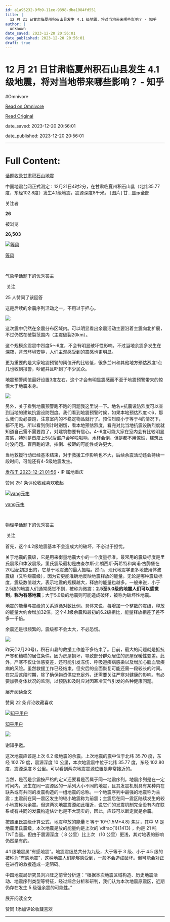 ```yaml
---
id: a1a95232-9fb9-11ee-9398-dba1084fd551
title: |
  12 月 21 日甘肃临夏州积石山县发生 4.1 级地震，将对当地带来哪些影响？ - 知乎
author: |
  unknown
date_saved: 2023-12-20 20:56:01
date_published: 2023-12-20 20:56:01
draft: true
---
```


# 12 月 21 日甘肃临夏州积石山县发生 4.1 级地震，将对当地带来哪些影响？ - 知乎
#Omnivore

[Read on Omnivore](https://omnivore.app/me/12-21-4-1-18c8aa361e4)

[Read Original](https://www.zhihu.com/question/635884239/answer/3333227556)

date_saved: 2023-12-20 20:56:01

date_published: 2023-12-20 20:56:01

--- 

# Full Content: 

[话题收录甘肃积石山地震](https://www.zhihu.com/topic/29082870)

中国地震台网正式测定：12月21日4时2分，在甘肃临夏州积石山县（北纬35.77度，东经102.8度）发生4.1级地震，震源深度8千米。 \[图片\] 甘…显示全部 ​

关注者

**26**

被浏览

**26,503**

[![等风](https://proxy-prod.omnivore-image-cache.app/0x0,spe-g8rZbHFtJ_zF5N3nfJeXcykIBpMBIaKXENLFypcs/https://pic1.zhimg.com/v2-ff3e860a293287a69bdfd028cce11612_l.jpg?source=2c26e567)](https://www.zhihu.com/people/kobe-3-59)

[等风](https://www.zhihu.com/people/kobe-3-59)

[​](https://www.zhihu.com/question/48509984)

气象学话题下的优秀答主

​ 关注

25 人赞同了该回答

这是后续的余震序列活动之一，不用过于担心。

![](https://proxy-prod.omnivore-image-cache.app/1344x1344,sbFWY0I4FH-xZxNaVxS_u20qHhWCL_HMUrlwraztDhfg/https://picx.zhimg.com/50/v2-95ee3522f2e7038740555221c10f8c92_720w.jpg?source=2c26e567)

这次震中仍然在余震分布区域内。可以明显看出余震活动主要沿着主震向北扩展，不过仍然在破裂范围内（主震破裂20km）。

 这个规模余震震中烈度5～6度，不会有明显破坏性影响。不过当地余震多发生在深夜，背景环境安静，人们主观感受到的震感也更明显。

更为重要的是大家地震预警的阈值开的比较低，很多兰州和其他地方预估烈度1点几也收到报警，吵醒并且吓到了不少民众。

地震预警阈值最好设置3度左右，这个才会有明显震感而不至于地震预警带来的惊慌大于地震本身。

![](https://proxy-prod.omnivore-image-cache.app/1080x2400,sTKtLh8CViHbvgrcowURdbMrZf9unvL1I1yLKwVs65-Y/https://picx.zhimg.com/50/v2-f1b20dfe880d467ce7847f4b6bc4d0b9_720w.jpg?source=2c26e567)

另外，关于看到地震预警跑不跑的问题我这里说一下。地名+抗震设防烈度可以查到当地的建筑抗震设防烈度。我们看到地震预警时候，如果本地预估烈度＜6，那么我们没必要跑，注意室内的不稳定物品就行了。预估烈度小于等于4的情况下，都不用跑。所以看到倒计时别慌，看本地预估烈度，看完对比当地抗震设防烈度就知道自己需不需要跑了，对建筑物要有信心。4\~6度可能大家在室内会有比较明显震感，特别是烈度上5以后窗户会哗啦啦响，水杯会倒，但是都不用惊慌，建筑此时没问题。盲目跑的话，摔倒、被砸的可能性或许更大。

当地救援行动已经基本结束，对于救援工作影响也不大，后续余震活动还会持续一段时间，可能还有4-5级地震发生。

[发布于 2023-12-21 01:56](https://www.zhihu.com/question/635884239/answer/3333227556)・IP 属地重庆

​赞同 25​​1 条评论​收藏​喜欢收起​

[![yang元祐](https://proxy-prod.omnivore-image-cache.app/0x0,sgcvKTSkr8cfbXrrZzWzBGocdy7TfPxpdosRjpwDKVAA/https://pic1.zhimg.com/v2-3dc9f4ba447704f5d3a4f70db4324bb3_l.jpg?source=1def8aca)](https://www.zhihu.com/people/huo-bo-li)

[yang元祐](https://www.zhihu.com/people/huo-bo-li)

[​](https://www.zhihu.com/question/48509984)

物理学话题下的优秀答主

​ 关注

首先，这个4.2级地震基本不会造成大的破坏，不必过于担忧。

关于地震的震级，它是用来衡量地震大小的一个度量标准。最常用的震级标度是里氏震级和体波震级。里氏震级最初是由查尔斯·弗朗西斯·芮希特和宾诺·古腾堡在20世纪初提出的，它基于地震波的最大振幅。然而，现代地震学更多地使用体波震级（又称矩震级），因为它更能准确地反映地震释放的能量。无论是哪种震级标度，震级数值越大，表示地震的规模越大，释放的能量也越多。一般来说，小于2.5级的地震人们通常感觉不到，被称为微震；**2.5至5.0级的地震人们可以感觉到，称为有感地震**；大于5.0级的地震则可能造成破坏，被称为破坏性地震。

地震的能量与震级的关系遵循对数比例。具体来说，每增加一个整数的震级，释放的能量大约会增加32倍。这个4.1级余震和最初的6.2级相比，能量释放相差了差不多一千倍。

余震还是很频繁的，震级都不会太大，不必恐慌。

![](https://proxy-prod.omnivore-image-cache.app/865x0,s6BOC4LlOacW_RP0AuABpmJqLBdHtz8hCWLymDPt_hUg/https://pica.zhimg.com/50/v2-f9b58cc22ce58f5a144359cc214e6be5_720w.jpg?source=1def8aca)

昨天(12月20号)，积石山县的救援工作差不多结束了。目前，最大的问题就是抵抗严寒和糟糕的居住条件。因为房屋损坏，导致部分群众居住的房屋保暖性变差。此外，严寒不仅让体感变差，还可能引发冻伤、呼吸道疾病感染以及增加心脑血管疾病的风险。虽然救援工作已经结束，但灾后的全面恢复可能还需一段较长的时间。在灾后这段时期，除了确保物资供应充足外，还需要关注严寒对健康的影响。有必要加强身体状况的监测，以预防和及时应对因寒冷天气引发的各种健康问题。

展开阅读全文​

​赞同 2​​2 条评论​收藏​喜欢

[![知乎用户](https://proxy-prod.omnivore-image-cache.app/0x0,sYPOst_vEAudSx_wTU8sqAW1P6hYvsnvtGO6ogPfY6n0/https://picx.zhimg.com/v2-abed1a8c04700ba7d72b45195223e0ff_l.jpg?source=1def8aca)](https://www.zhihu.com/people/798a9fe076c55e66309564cc845e2f40)

[知乎用户](https://www.zhihu.com/people/798a9fe076c55e66309564cc845e2f40)

​![](https://proxy-prod.omnivore-image-cache.app/0x0,sEQaOWrSM4sYxMszrQ6lhsM51WgM5AvlqxCkeG6GJZz4/https://pic1.zhimg.com/v2-4812630bc27d642f7cafcd6cdeca3d7a.jpg?source=88ceefae)

谢知乎邀。

这次地震应该是上次 6.2 级地震的余震。上次地震的震中位于北纬 35.70 度，东经 102.79 度，震源深度 10 公里，本次地震震中位于北纬 35.77 度，东经 102.80 度，震源深度 8 公里。可以看到两次地震震源位置是非常接近的。

当然，是否是余震按严格的定义还要看是否属于同一地震序列。地震序列是在一定时间内，发生在同一震源区的一系列大小不同的地震，且其发震机制具有某种内在联系或有共同的发震构造的一组地震的总称。一个地震序列中最强的地震称为主震；主震前在同一震区发生的较小地震称为前震；主震后在同一震区陆续发生的较小地震称为余震。但这两次地震震源如此相近，说它们的发震机制完全没有内在联系或有共同的发震构造估计也是不大现实的，因此，应该可以断定就是余震。

按照里氏震级计算公式，地震释放的能量 E 等于 10^{1.5M+4.8} 焦耳，其中 M 是地震里氏震级，本次地震是放的能量约是上次的 \\dfrac{1}{1413} ，约是 21 吨TNT当量。但由于震源深度（ 8 公里）比上次 （10 公里）更浅，其对地表的影响仍然是有的。

4.1 级地震属“有感地震”。地震震级总共分为九级，大于等于 3 级、小于 4.5 级的被称为“有感地震”，这种地震人们能够感受到，一般不会造成破坏。但可能会对正在进行的救援造成一定阻碍。

中国地震局研究员刘兴旺之前曾分析道：“根据本次地震区域构造、历史地震活动、地震序列类型等特征，经过综合分析和研判，我们认为本次地震原震区，近期仍存在发生 5 级强余震的可能性。”

展开阅读全文​

​赞同 1​​添加评论​收藏​喜欢

---

